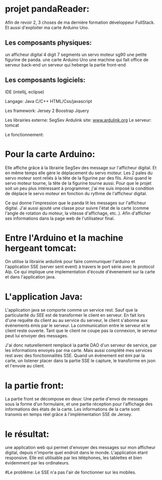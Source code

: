 # projet pandaReader:

Afin de revoir 2, 3 choses de ma dernière formation développeur FullStack.
Et aussi d'exploiter ma carte Arduino Uno.

## Les composants physiques:
un afficheur digital 4 digit 7 segments
un servo moteur sg90
une petite figurine de panda.
une carte Arduino Uno
une machine qui fait office de serveur back-end
un serveur qui heberge la partie front-end

## Les composants logiciels:
IDE (intellij, eclipse)

Langage:
      Java
      C/C++
      HTML/Css/javascript

Les framework:
      Jersey 2
      Boostrap
      Jquery
      
Les librairies externe:
      SegSev
     Ardulink site: www.ardulink.org
Le serveur:
      tomcat
      
Le fonctionnement:

# Pour la carte Arduino:
Elle affiche grâce à la librairie SegSev des message sur l'afficheur digital. Et en même temps elle gère le déplacement du servo moteur.
Les 2 pales du servo moteur sont reliés à la tête de la figurine par des fils. Ainsi quand le servo moteur tourne, la tête de la figurine tourne aussi.
Pour que le projet soit un peu plus intéressant à programmer, j'ai me suis imposé la condition de déplace le servo moteur en fonction du rythme de l'afficheur digital.

Ce qui donne l'impression que le panda lit les messages sur l'afficheur digital.
J'ai aussi ajouté une classe pour suivre l'état de la carte (comme l'angle de rotation du moteur, la vitesse d'affichage, etc..). Afin d'afficher ses informations dans la page web de l'utilisateur final.

# Entre l'Arduino et la machine hergeant tomcat:
On utilise la librairie arduilink pour faire communiquer l'arduino et l'application SSE (server sent event) à travers le port série avec le protocol Alp. Ce qui implique une implementation d'écoute d'évenement sur la carte et dans l'application java.

# L'application Java:
L'application java se comporte comme un service rest. Sauf que la particularité du SEE est de transformer le client en serveur.
En fait lors d'une requête du client au au service du serveur, le client s'abonne aux événements émis par le serveur.
La communication entre le serveur et le client reste ouverte. Tant que le client ne coupe pas la connexion, le serveur peut lui envoyer des messages.

J'ai donc naturellement remplacé la partie DAO d'un serveur de service, par les informations envoyés par ma carte.
Mais aussi complété mes services rest avec des fonctionnalités SSE. Quand un événement est émi par la carte, un listener placer dans la partie SSE le capture, le transforme en json et l'envoie au client. 

# la partie front:
La partie front se décompose en deux: Une partie d'envoi de messages sous la forme d'un formulaire, et une partie réception pour l'affichage des informations des états de la carte. Les informations de la carte sont transmis en temps réel grâce à l'implémentation SSE de Jersey.

# le résultat:
une application web qui permet d'envoyer des messages sur mon afficheur digital, depuis n'importe quel endroit dans le monde.
L'application étant responsive. Elle est utilisable par les téléphones, les tablettes et bien évidemment par les ordinateurs.

#Le problème:
Le SSE n'a pas l'air de fonctionner sur les mobiles.





